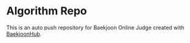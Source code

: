 # Algorithm Repo
This is an auto push repository for Baekjoon Online Judge created with [BaekjoonHub](https://github.com/BaekjoonHub/BaekjoonHub).
